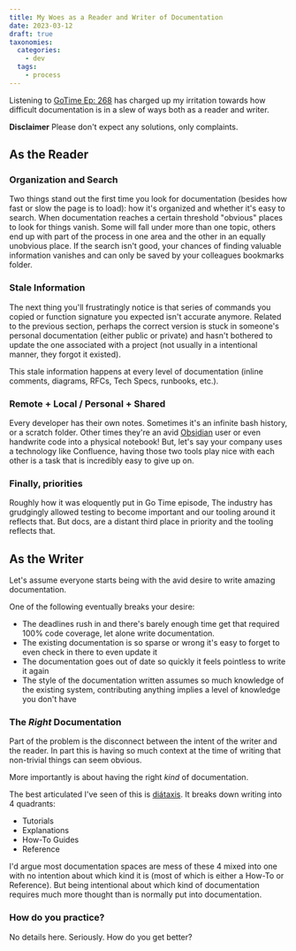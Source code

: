 ```yaml
---
title: My Woes as a Reader and Writer of Documentation
date: 2023-03-12
draft: true
taxonomies:
  categories:
    - dev
  tags:
    - process
---
```




Listening to [GoTime Ep: 268](https://changelog.com/gotime/268) has charged up my irritation towards how difficult documentation is in a slew of ways both as a reader and writer.

**Disclaimer** Please don't expect any solutions, only complaints.

## As the Reader

### Organization and Search

Two things stand out the first time you look for documentation (besides how fast or slow the page is to load): how it's organized and whether it's easy to search. When documentation reaches a certain threshold "obvious" places to look for things vanish. Some will fall under more than one topic, others end up with part of the process in one area and the other in an equally unobvious place. If the search isn't good, your chances of finding valuable information vanishes and can only be saved by your colleagues bookmarks folder.

### Stale Information

The next thing you'll frustratingly notice is that series of commands you copied or function signature you expected isn't accurate anymore. Related to the previous section, perhaps the correct version is stuck in someone's personal documentation (either public or private) and hasn't bothered to update the one associated with a project (not usually in a intentional manner, they forgot it existed).

This stale information happens at every level of documentation (inline comments, diagrams, RFCs, Tech Specs, runbooks, etc.).

### Remote + Local / Personal + Shared

Every developer has their own notes. Sometimes it's an infinite bash history, or a scratch folder. Other times they're an avid [Obsidian](https://obsidian.md) user or even handwrite code into a physical notebook! But, let's say your company uses a technology like Confluence, having those two tools play nice with each other is a task that is incredibly easy to give up on.

### Finally, priorities

Roughly how it was eloquently put in Go Time episode, The industry has grudgingly allowed testing to become important and our tooling around it reflects that. But docs, are a distant third place in priority and the tooling reflects that.

## As the Writer

Let's assume everyone starts being with the avid desire to write amazing documentation. 

One of the following eventually breaks your desire:
- The deadlines rush in and there's barely enough time get that required 100% code coverage, let alone write documentation. 
- The existing documentation is so sparse or wrong it's easy to forget to even check in there to even update it
- The documentation goes out of date so quickly it feels pointless to write it again
- The style of the documentation written assumes so much knowledge of the existing system, contributing anything implies a level of knowledge you don't have

### The _Right_ Documentation

Part of the problem is the disconnect between the intent of the writer and the reader. In part this is having so much context at the time of writing that non-trivial things can seem obvious.

More importantly is about having the right _kind_ of documentation.

The best articulated I've seen of this is [diátaxis](https://diataxis.fr). It breaks down writing into 4 quadrants: 

- Tutorials
- Explanations
- How-To Guides
- Reference

I'd argue most documentation spaces are mess of these 4 mixed into one with no intention about which kind it is (most of which is either a How-To or Reference). But being intentional about which kind of documentation requires much more thought than is normally put into documentation.

### How do you practice?

No details here. Seriously. How do you get better?